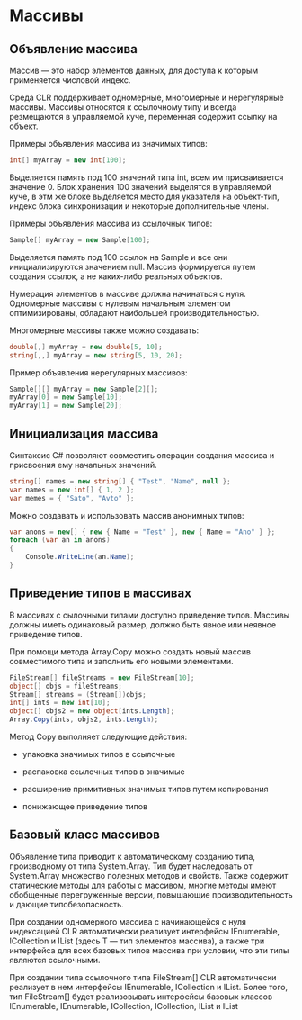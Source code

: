 # Массивы

## Объявление массива

Массив — это набор элементов данных, для доступа к которым применяется числовой индекс.

Среда CLR поддерживает одномерные, многомерные и нерегулярные массивы. Массивы относятся к ссылочному типу и всегда резмещаются в управляемой куче, переменная содержит ссылку на объект.

Примеры объявления массива из значимых типов:

```csharp
int[] myArray = new int[100];
```

Выделяется память под 100 значений типа int, всем им присваивается значение 0. Блок хранения 100 значений выделятся в управляемой куче, в этм же блоке выделяется место для указателя на объект-тип, индекс блока синхронизации и некоторые дополнительные члены.

Примеры объявления массива из ссылочных типов:

```csharp
Sample[] myArray = new Sample[100];
```

Выделяется память под 100 ссылок на Sample и все они инициализируются значением null. Массив формируется путем создания ссылок, а не каких-либо реальных объектов.

Нумерация элементов в массиве должна начинаться с нуля. Одномерные массивы с нулевым начальным элементом оптимизированы, обладают наибольшей производительностью.

Многомерные массивы также можно создавать:

```csharp
double[,] myArray = new double[5, 10];
string[,,] myArray = new string[5, 10, 20];
```

Пример объявления нерегулярных массивов:

```csharp
Sample[][] myArray = new Sample[2][];
myArray[0] = new Sample[10];
myArray[1] = new Sample[20];
```

## Инициализация массива

Синтаксис C# позволяют совместить операции создания массива и присвоения ему начальных значений.

```csharp
string[] names = new string[] { "Test", "Name", null };
var names = new int[] { 1, 2 };
var memes = { "Sato", "Avto" };
```

Можно создавать и использовать массив анонимных типов:

```csharp
var anons = new[] { new { Name = "Test" }, new { Name = "Ano" } };
foreach (var an in anons)
{
    Console.WriteLine(an.Name);
}
```

## Приведение типов в массивах

В массивах с сылочными типами доступно приведение типов. Массивы должны иметь одинаковый размер, должно быть явное или неявное приведение типов. 

При помощи метода Array.Copy можно создать новый массив совместимого типа и заполнить его новыми элементами.

```csharp
FileStream[] fileStreams = new FileStream[10];
object[] objs = fileStreams;
Stream[] streams = (Stream[])objs;
int[] ints = new int[10];
object[] objs2 = new object[ints.Length];
Array.Copy(ints, objs2, ints.Length);
```

Метод Copy выполняет следующие действия:

- упаковка значимых типов в ссылочные

- распаковка ссылочных типов в значимые

- расширение примитивных значимых типов путем копирования

- понижающее приведение типов

## Базовый класс массивов

Объявление типа приводит к автоматическому созданию типа, производному от типа System.Array. Тип будет наследовать от System.Array множество полезных методов и свойств. Также содержит статические методы для работы с массивом, многие методы имеют обобщенные перегруженные версии, повышающие производительность и дающие типобезопасность.

При создании одномерного массива с начинающейся с нуля индексацией CLR автоматически реализует интерфейсы IEnumerable<T>, ICollection<T> и IList<T> (здесь T — тип элементов массива), а также три интерфейса для всех базовых типов массива при условии, что эти типы являются ссылочными.

При создании типа ссылочного типа FileStream[] CLR автоматически реализует в нем интерфейсы IEnumerable<FileStream>, ICollection<FileStream> и IList<FileStream>. Более того, тип FileStream[] будет реализовывать интерфейсы базовых классов IEnumerable<Stream>, IEnumerable<Object>, ICollection<Stream>, ICollection<Object>, IList<Stream> и IList<Object>.

При создании типа значимого типа DateTime[] будет реализовывать только интерфейсы IEnumerable<DateTime>, ICollection<DateTime> и IList<DateTime>, другие интерфейсы не будут реализованы.

## Передача и возврат массивов

Передвая массив в качестве параметра в метод происходит передача ссылки и метод сможет изменить элементы массива.

Методы возвращают ссылку на массив. Метод может передавать как вновь созданный массив, так и внутренний массив. Метод Array.Copy позволяет передать из метода копию массива. Рекомендуется в случае отсутствия элементов возвращать массив с нулевым количеством элементов.

## Использование индексов и диапазонов

Для упрощения работы с последовательностями, можно использовать следущие типы и операции:

```csharp
System.Index предоставляет индекс в последовательности
System.Range предоставляет поддиапазон в последовательности
Операция конца (^) указывает, что индекс отсчитывается относительно конца диапазона
Операция диапазона ( ... ) устанавливает в своих операндах начало и конец диапазона.
```

>Индексы и диапазоны можно использовать с массивами, строками, Span<T> и ReadOnlySpan<T>.

Пример:

```csharp
string[] strs = { "1", "2", "3", "4", "5" };
for (var i = 1; i <= strs.Length; i++)
{
    Index ind = ^i; //обратный порядок
    Console.WriteLine(strs[ind]);
}
```

Примеры использования диапазонов и индексов:

```csharp
string[] strs = { "1", "2", "3", "4", "5" };
Index o1 = 0;
Index o2 = 2;
Range r = o1..o2;
foreach (var e in strs[r])
{
    Console.WriteLine(e);
}
Range r2 = ..;
Range r3 = 0..^0;
var elem = strs[^2];
```

## Внутренняя реализация массивов

В CLR поддерживаются массивы двух типов:

- одномерные массивы с нулевым начальным элементом;

- одномерные и многомерные массивы с неизвестным начальным индексом.

Доступ к элементам одномерного массива с нулевой нижней границей осуществляется немного быстрее, чем доступ к элементам многомерного массива или массива с ненулевой нижней границей.

Компилятор генерирует оптимизированный код при доступе к элементам одномерного массива с нулевым начальным элементом. Проверка индекса массива при этом выносится за цикл и оптимизируется.

## Необобщенные коллекции

Для работы с этими коллекциями требуется подключить пространство имен System.Collections.

Некоторые полезные классы из этого пространства имен System.Collections.

Класс     |  Описание, некоторые реализуемые интерфейсы
------|-----------
ArrayList |  Коллекция с динамически изменяемым размером, выдающая объекты в последовательном порядке       Интерфейсы - IList, ICollection, IEnumerable, ICloneable
BitArray  |  Управляет компактным массивом битовых значений, которые булевские (1 и 0)    Интерфейсы - ICollection, IEnumerable, ICloneable
Hashtable  | Коллекция пар "Ключ - значение", основанная на основе хеш-кода ключа    Интерфейсы - IDictionary, ICollection, IEnumerable, ICloneable
Queue      | Стандартная очередь объектов, работающая по принципу FIFO (первый вошел - первый вышел)   Интерфейсы - ICollection, IEnumerable, ICloneable
SortedList | Коллекция пар "ключ - значение", отсортированная по ключу и доступных по индексу    Интерфейсы - IDictionary, ICollection, IEnumerable, ICloneable
Stack      | Представляет собой стек из объектов по принципу LIFO (последний вошел - первый вышел), поддерживается функциональноть заталкивания и выталкивания, а также считывания Интерфейсы - ICollection, IEnumerable, ICloneable

Пример:

```csharp
var list = new ArrayList();
list.AddRange(new string[] { "1", "bool", "affff", "one" });
Console.WriteLine(list.Count);
list.Add("third");
list.Sort();
list.Reverse();
foreach (var v in list)
    Console.WriteLine(v);
```

## Необобщенные специальные коллекции System.Collection.Specialized

В .NET есть специальные коллекции:

Класс             |  Описание
---------|------------
HybridDictionary   | Реализует интерфейс IDictionary за счет применения ListDictionary, пока коллекция мала и переключается на Hashtable, когда коллекция вырастет
ListDictionary     | Удобен, когда необходимо управлять небольшим количеством элементов, которые могут изменяться со времнем
StringCollection   | Оптимальный способ для управления крупными коллекциями строковых данных

Применение необобщенных коллекций может привести к ряду проблем:

- код может быть с низкой производительностью, особенно на числовых данных. Причина - применение простого механизма упаковки/распаковки для простых типов.

- большинство классов не являются безопасными в отношении типов, т.к. они были созданы для работы с Sysyem.Object, и могут содержать рядом все что угодно. Из этого возникает необходимость создания специальных классов - надстроек над стандартной коллекцией.
